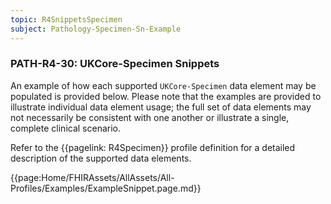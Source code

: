 ```yaml
---
topic: R4SnippetsSpecimen
subject: Pathology-Specimen-Sn-Example
---
```

### PATH-R4-30: UKCore-Specimen Snippets
An example of how each supported <code>UKCore-Specimen</code> data element may be populated is provided below. Please note that the examples are provided to illustrate individual data element usage; the full set of data elements may not necessarily be consistent with one another or illustrate a single, complete clinical scenario.

Refer to the {{pagelink: R4Specimen}} profile definition for a detailed description of the supported data elements.

{{page:Home/FHIRAssets/AllAssets/All-Profiles/Examples/ExampleSnippet.page.md}}
